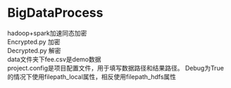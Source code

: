 # BigDataProcess
hadoop+spark加速同态加密   
Encrypted.py 加密   
Decrypted.py 解密   
data文件夹下fee.csv是demo数据   
project.config是项目配置文件，用于填写数据路径和结果路径。
Debug为True的情况下使用filepath_local属性，相反使用filepath_hdfs属性

